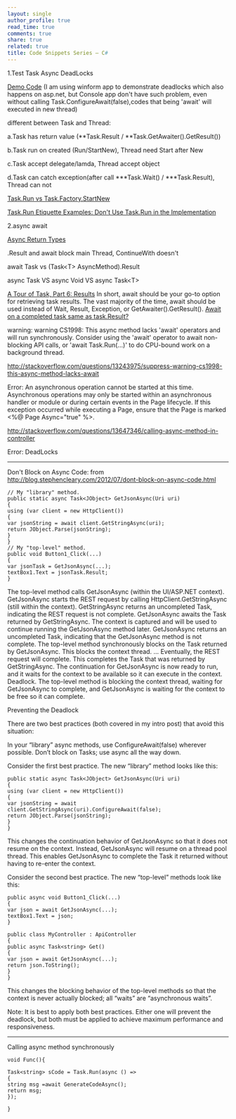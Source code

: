 ```yaml
---
layout: single
author_profile: true
read_time: true
comments: true
share: true
related: true
title: Code Snippets Series – C#
---
```


1.Test Task Async DeadLocks

[Demo Code](https://drive.google.com/folderview?id=0B5PbpyozmqqnfnQ3MTRHMktPWXlCb2J6VHFHT1Q5ZTFUMTJ5UkhMZ1Y2TUdnRkZKWDlPVEk&usp=sharing)  (I am using winform app to demonstrate deadlocks which also happens on asp.net, but Console app don't have such problem, even without calling Task.ConfigureAwait(false),codes that being 'await' will executed in new thread)

different between Task and Thread:

a.Task has return value (**Task.Result / **Task.GetAwaiter().GetResult())

b.Task run on created (Run/StartNew), Thread need Start after New

c.Task accept delegate/lamda, Thread accept object

d.Task can catch exception(after call ***Task.Wait() / ***Task.Result), Thread can not

[Task.Run vs Task.Factory.StartNew](http://blogs.msdn.com/b/pfxteam/archive/2011/10/24/10229468.aspx)

[Task.Run Etiquette Examples: Don't Use Task.Run in the Implementation](http://blog.stephencleary.com/2013/11/taskrun-etiquette-examples-dont-use.html)

2.async await

[Async Return Types](https://msdn.microsoft.com/en-us/library/hh524395.aspx)

.Result and await block main Thread, ContinueWith doesn't

await Task vs (Task\<T\> AsyncMethod).Result

async Task VS async Void  VS async Task\<T\>

[A Tour of Task, Part 6: Results](http://blog.stephencleary.com/2014/12/a-tour-of-task-part-6-results.html)  In short, await should be your go-to option for retrieving task results. The vast majority of the time, await should be used instead of Wait, Result, Exception, or GetAwaiter().GetResult().
[Await on a completed task same as task.Result?](http://stackoverflow.com/questions/24623120/await-on-a-completed-task-same-as-task-result)

warning: warning CS1998: This async method lacks 'await' operators and will run synchronously. Consider using the 'await' operator to await non-blocking API calls, or 'await Task.Run(...)' to do CPU-bound work on a background thread.

http://stackoverflow.com/questions/13243975/suppress-warning-cs1998-this-async-method-lacks-await

Error: An asynchronous operation cannot be started at this time. Asynchronous operations may only be started within an asynchronous handler or module or during certain events in the Page lifecycle. If this exception occurred while executing a Page, ensure that the Page is marked <%@ Page Async="true" %>.

http://stackoverflow.com/questions/13647346/calling-async-method-in-controller

Error: DeadLocks

----------------------------------------------------------------------------------------------------------------------------------------------
Don't Block on Async Code:
from http://blog.stephencleary.com/2012/07/dont-block-on-async-code.html
```
// My "library" method.
public static async Task<JObject> GetJsonAsync(Uri uri)
{
using (var client = new HttpClient())
{
var jsonString = await client.GetStringAsync(uri);
return JObject.Parse(jsonString);
}
}
// My "top-level" method.
public void Button1_Click(...)
{
var jsonTask = GetJsonAsync(...);
textBox1.Text = jsonTask.Result;
}
```
The top-level method calls GetJsonAsync (within the UI/ASP.NET context).
GetJsonAsync starts the REST request by calling HttpClient.GetStringAsync (still within the context).
GetStringAsync returns an uncompleted Task, indicating the REST request is not complete.
GetJsonAsync awaits the Task returned by GetStringAsync. The context is captured and will be used to continue running the GetJsonAsync method later. GetJsonAsync returns an uncompleted Task, indicating that the GetJsonAsync method is not complete.
The top-level method synchronously blocks on the Task returned by GetJsonAsync. This blocks the context thread.
… Eventually, the REST request will complete. This completes the Task that was returned by GetStringAsync.
The continuation for GetJsonAsync is now ready to run, and it waits for the context to be available so it can execute in the context.
Deadlock. The top-level method is blocking the context thread, waiting for GetJsonAsync to complete, and GetJsonAsync is waiting for the context to be free so it can complete.

Preventing the Deadlock

There are two best practices (both covered in my intro post) that avoid this situation:

In your “library” async methods, use ConfigureAwait(false) wherever possible.
Don’t block on Tasks; use async all the way down.

Consider the first best practice. The new “library” method looks like this:
```
public static async Task<JObject> GetJsonAsync(Uri uri)
{
using (var client = new HttpClient())
{
var jsonString = await client.GetStringAsync(uri).ConfigureAwait(false);
return JObject.Parse(jsonString);
}
}
```
This changes the continuation behavior of GetJsonAsync so that it does not resume on the context. Instead, GetJsonAsync will resume on a thread pool thread. This enables GetJsonAsync to complete the Task it returned without having to re-enter the context.

Consider the second best practice. The new “top-level” methods look like this:
```
public async void Button1_Click(...)
{
var json = await GetJsonAsync(...);
textBox1.Text = json;
}

public class MyController : ApiController
{
public async Task<string> Get()
{
var json = await GetJsonAsync(...);
return json.ToString();
}
}
```
This changes the blocking behavior of the top-level methods so that the context is never actually blocked; all “waits” are “asynchronous waits”.

Note: It is best to apply both best practices. Either one will prevent the deadlock, but both must be applied to achieve maximum performance and responsiveness.

----------------------------------------------------------------------------------------------------------------------------------------------

Calling async method synchronously
```
void Func(){

Task<string> sCode = Task.Run(async () =>
{
string msg =await GenerateCodeAsync();
return msg;
});

}
```